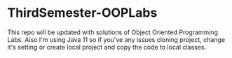 # ThirdSemester-OOPLabs
This repo will be updated with solutions of Object Oriented Programming Labs.
Also I'm using Java 11 so if you've any issues cloning project, change it's setting or create local project and copy the code to local classes.
